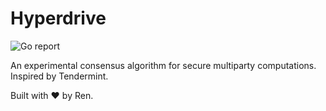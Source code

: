 # Hyperdrive

![Go report](https://goreportcard.com/badge/github.com/renproject/hyperdrive)

An experimental consensus algorithm for secure multiparty computations. Inspired by Tendermint.

Built with ❤ by Ren.
